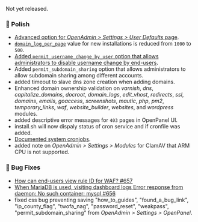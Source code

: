 Not yet released.

### 💅 Polish
- [Advanced option for *OpenAdmin > Settings > User Defaults* page](/docs/admin/settings/defaults).
- [`domain_log_per_page`](https://dev.openpanel.com/cli/config.html#domain-log-per-page) value for new installations is reduced from `1000` to `500`.
- [Added `permit_username_change_by_user` option that allows administrators to disable username change by end-users](https://dev.openpanel.com/cli/config.html#permit-username-change-by-user).
- Added `permit_subdomain_sharing` option that allows administrators to allow subdomain sharing among different accounts.
- added timeout to slave dns zone creation when adding domains.
- Enhanced domain ownership validation on *varnish*, *dns*, *capitalize\_domains*, *docroot*, *domain\_logs*, *edit\_vhost*, *redirects*, *ssl*, *domains*, *emails*, *goaccess*, *screenshots*, *mautic*, *php*, *pm2*, *temporary\_links*, *waf*, *website\_builder*, *websites*, and *wordpress* modules.
- added descriptive error messages for `403` pages in OpenPanel UI.
- install.sh will now dispaly status of cron service and if cronfile was added.
- [Documented system cronjobs](https://dev.openpanel.com/crons.html).
- added note on *OpenAdmin > Settings > Modules* for ClamAV that ARM CPU is not supported.

### 🐛 Bug Fixes
- [How can end-users view rule ID for WAF? #657](https://github.com/stefanpejcic/OpenPanel/issues/657)
- [When MariaDB is used, visiting dashboard logs Error response from daemon: No such container: mysql #656](https://github.com/stefanpejcic/OpenPanel/issues/656)
- fixed css bug preventing saving "how_to_guides", "found_a_bug_link", "ip_county_flag", "twofa_nag", "password_reset", "weakpass", "permit_subdomain_sharing" from *OpenAdmin > Settings > OpenPanel*.
